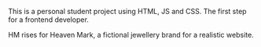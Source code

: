 This is a personal student project using HTML, JS and CSS. The first step for a frontend developer.

HM rises for Heaven Mark, a fictional jewellery brand for a realistic website.

